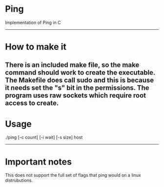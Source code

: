 # Ping
Implementation of Ping in C

---
# How to make it
There is an included make file, so the make command should work to create the executable.  **The Makefile does call sudo** and this is because it needs set the "s" bit in the permissions. The program uses **raw sockets** which require root access to create. 
---
# Usage
./ping [-c count] [-i wait] [-s size] host

---
# Important notes
This does not support the full set of flags that ping would on a linux distrubutions. 
